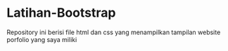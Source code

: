 # Latihan-Bootstrap
Repository ini berisi file html dan css yang menampilkan tampilan website porfolio yang saya miliki

